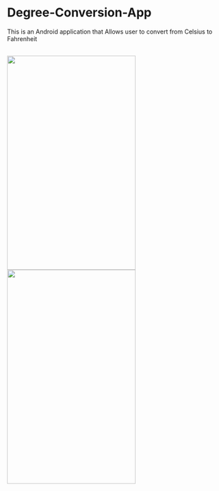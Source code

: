 # Degree-Conversion-App
<p>This is an Android application that Allows user to convert from Celsius to Fahrenheit</p>

<br>


<img src="https://github.com/RubaAlHilal/Mobile-and-wireless-computing/assets/73358612/cf6e5274-560f-40a6-8b51-f6d8df89a7df](https://github.com/RubaAlHilal/Mobile-and-wireless-computing/assets/73358612/8b25a331-64f3-4c5e-ad86-78d18957a0f7" width="300" height="500">

<img src="https://github.com/RubaAlHilal/Mobile-and-wireless-computing/assets/73358612/ce018af0-9c6d-4934-9c4d-81a72506a911" width="300" height="500">


